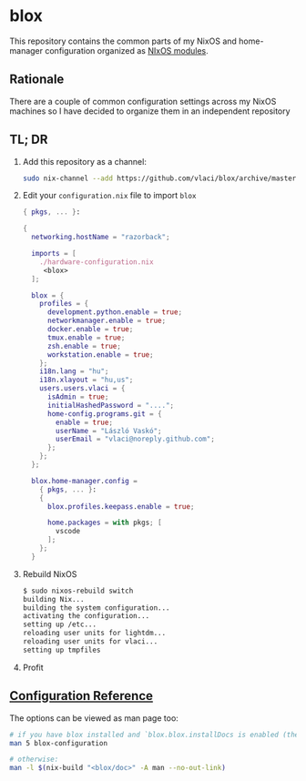 # blox

This repository contains the common parts of my NixOS and home-manager configuration organized as [NIxOS modules](https://nixos.org/nixos/manual/index.html#sec-writing-modules).

## Rationale

There are a couple of common configuration settings across my NixOS machines so I have decided to organize them in an independent repository

## TL; DR

1. Add this repository as a channel:

    ```sh
    sudo nix-channel --add https://github.com/vlaci/blox/archive/master.tar.gz blox
    ```

2. Edit your `configuration.nix` file to import `blox`

    ```nix
    { pkgs, ... }:

    {
      networking.hostName = "razorback";

      imports = [
        ./hardware-configuration.nix
         <blox>
      ];

      blox = {
        profiles = {
          development.python.enable = true;
          networkmanager.enable = true;
          docker.enable = true;
          tmux.enable = true;
          zsh.enable = true;
          workstation.enable = true;
        };
        i18n.lang = "hu";
        i18n.xlayout = "hu,us";
        users.users.vlaci = {
          isAdmin = true;
          initialHashedPassword = "....";
          home-config.programs.git = {
            enable = true;
            userName = "László Vaskó";
            userEmail = "vlaci@noreply.github.com";
          };
        };
      };

      blox.home-manager.config =
        { pkgs, ... }:
        {
          blox.profiles.keepass.enable = true;

          home.packages = with pkgs; [
            vscode
          ];
        };
      }
    ```

3. Rebuild NixOS

    ```sh
    $ sudo nixos-rebuild switch
    building Nix...
    building the system configuration...
    activating the configuration...
    setting up /etc...
    reloading user units for lightdm...
    reloading user units for vlaci...
    setting up tmpfiles
    ```

4. Profit

## [Configuration Reference](./doc/options.md)

The options can be viewed as man page too:

```sh
# if you have blox installed and `blox.blox.installDocs is enabled (the default):
man 5 blox-configuration

# otherwise:
man -l $(nix-build "<blox/doc>" -A man --no-out-link)
```
